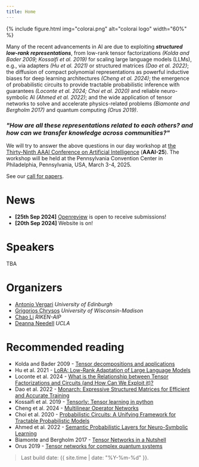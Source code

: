 ```yaml
---
title: Home
---
```


{% include figure.html img="colorai.png" alt="colorai logo" width="60%" %}

Many of the recent advancements in AI are due to exploiting <i><b>structured low-rank representations</b></i>, from  low-rank tensor factorizations <cite>(Kolda and Bader 2009; Kossaifi et al. 2019)</cite> for scaling large language models (LLMs), e.g., via adapters <cite>(Hu et al. 2021)</cite> or structured matrices
<cite>(Dao et al. 2022)</cite>; the diffusion of compact polynomial representations as powerful inductive biases for deep learning architectures <cite>(Cheng et al. 2024)</cite>; the emergence of probabilistic circuits to provide tractable probabilistic inference with guarantees <cite>(Loconte et al. 2024; Choi et al. 2020)</cite> and reliable neuro-symbolic AI <cite>(Ahmed et al. 2022)</cite>; and the wide application of tensor networks to solve and accelerate physics-related problems <cite>(Biamonte and Bergholm 2017)</cite> and quantum computing <cite>(Orus 2019)</cite>. 

### *"How are all these representations related to each others? and how can we transfer knowledge across communities?"*

We will try to answer the above questions in our day workshop at [the Thirty-Ninth AAAI Conference on Artificial Intelligence](https://aaai.org/conference/aaai/aaai-25/) (**AAAI-25**). The workshop will be held at the Pennsylvania Convention Center in Philadelphia, Pennsylvania, USA, March 3-4, 2025.

See our [call for papers](https://april-tools.github.io/colorai/cfp.html).

# News
- **[25th Sep 2024]** [Openreview](https://openreview.net/group?id=AAAI.org/2025/Workshop/CoLoRAI) is open to receive submissions! 
- **[20th Sep 2024]** Website is on! 

# Speakers

TBA


# Organizers

- [Antonio Vergari](https://april-tools.github.io/) *University of Edinburgh*
- [Grigorios Chrysos](https://grigoris.ece.wisc.edu/) *University of Wisconsin-Madison*
- [Chao Li](https://scholar.google.com/citations?user=i4JrumAAAAAJ) *RIKEN-AIP*
- [Deanna Needell](https://www.math.ucla.edu/~deanna/) *UCLA*


# Recommended reading

- Kolda and Bader 2009 - [Tensor decompositions and applications](https://www.kolda.net/publication/TensorReview.pdf)
- Hu et al. 2021 - [LoRA: Low-Rank Adaptation of Large Language Models](https://openreview.net/forum?id=nZeVKeeFYf9)
- Loconte et al. 2024 - [What is the Relationship between Tensor Factorizations and Circuits (and How Can We Exploit it)?](https://arxiv.org/abs/2409.07953v1)
- Dao et al. 2022 - [Monarch: Expressive Structured Matrices for Efficient and Accurate Training](https://proceedings.mlr.press/v162/dao22a/dao22a.pdf)
- Kossaifi et al. 2019 - [Tensorly: Tensor learning in python](https://www.jmlr.org/papers/v20/18-277.html)
- Cheng et al. 2024 - [Multilinear Operator Networks](https://openreview.net/forum?id=bbCL5aRjUx)
- Choi et al. 2020 - [Probabilistic Circuits: A Unifying Framework for Tractable Probabilistic Models](https://yoojungchoi.github.io/files/ProbCirc20.pdf)
- Ahmed et al. 2022 - [Semantic Probabilistic Layers for Neuro-Symbolic Learning](https://proceedings.neurips.cc/paper_files/paper/2022/hash/c182ec594f38926b7fcb827635b9a8f4-Abstract-Conference.html)
- Biamonte and Bergholm 2017 - [Tensor Networks in a Nutshell](https://arxiv.org/abs/1708.00006)
- Orus 2019 - [Tensor networks for complex quantum systems](https://www.nature.com/articles/s42254-019-0086-7)

> Last build date: {{ site.time | date: "%Y-%m-%d" }}.
